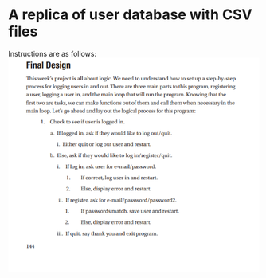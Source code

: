 # A replica of user database with CSV files
Instructions are as follows:
![Program logic](./IMAGES/program.png)
